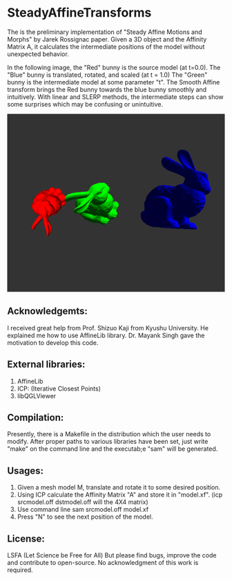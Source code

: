 # SteadyAffineTransforms

The is the preliminary implementation of "Steady Affine Motions and Morphs" by Jarek Rossignac paper. Given
a 3D object and the Affinity Matrix A, it calculates the intermediate positions of the model without unexpected
behavior.

In the following image, the "Red" bunny is the source model (at t=0.0). The "Blue" bunny is translated, rotated, 
and scaled (at t = 1.0) The "Green" bunny is the intermediate model at some parameter "t". The Smooth Affine transform
brings the Red bunny towards the blue bunny smoothly and intuitively. With linear and SLERP methods, the intermediate
steps can show some surprises which may be confusing or unintuitive. 

![alt text](./example.png "Title")

## Acknowledgemts:
I received great help from Prof. Shizuo Kaji from Kyushu University. He explained me how to use AffineLib library.
Dr. Mayank Singh gave the motivation to develop this code.


## External libraries:
1. AffineLib
2. ICP: (Iterative Closest Points)
3. libQGLViewer

## Compilation:
Presently, there is a Makefile in the distribution which the user needs to modify.
After proper paths to various libraries have been set, just write "make" on the
command line and the executab;e "sam" will be generated.

## Usages:
1. Given a mesh model M, translate and rotate it to some desired position. 
2. Using ICP calculate the Affinity Matrix "A" and store it in "model.xf".
   (icp srcmodel.off dstmodel.off will the 4X4 matrix)
3. Use command line
       sam srcmodel.off model.xf  
4. Press "N" to see the next position of the model.


## License:
LSFA (Let Science be Free for All)
But please find bugs, improve the code and contribute to open-source.
No acknowledgment of this work is required. 

